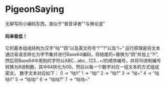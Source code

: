 # PigeonSaying
无聊写的小编码东西，类似于“兽音译者”“与佛论道”
#### 码率极低！
它的基本组成结构为汉字“咕”“鸽”以及英文符号“!”“?”以及“/~”
运行原理是将文本通过易语言转化为字节集并进行Base64编码，将结尾的=替换为“鸽”并加上“?!”,然后将Base64中用到的字符以ABC...abc...123...+/的顺序编号，并将10进制编号转换为8进制数，其中64转化为00。然后以每一个数字对应一组文本的方式组成密文。
数字文本对应如下：
0 -> “咕!!”
1 -> “咕!”
2 ->  “咕?”
3 -> “咕~”
4 -> “咕咕!!”
5 -> “咕咕!”
6 -> “咕咕?”
7 -> “咕咕~”
